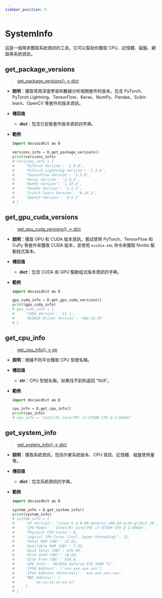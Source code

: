 ```yaml
---
sidebar_position: 5
---
```


# SystemInfo

這是一個用來獲取系統資訊的工具。它可以幫助你獲取 CPU、記憶體、磁盤、網路等系統資訊。

## get_package_versions

> [get_package_versions() -> dict](https://github.com/DocsaidLab/DocsaidKit/blob/71170598902b6f8e89a969f1ce27ed4fd05b2ff2/docsaidkit/utils/system_info.py#L14)

- **說明**：獲取常用深度學習和數據分析相關套件的版本。包含 PyTorch、PyTorch Lightning、TensorFlow、Keras、NumPy、Pandas、Scikit-learn、OpenCV 等套件的版本資訊。

- **傳回值**
    - **dict**：包含已安裝套件版本資訊的字典。

- **範例**

    ```python
    import docsaidkit as D

    versions_info = D.get_package_versions()
    print(versions_info)
    # versions_info = {
    #     'PyTorch Version': '1.9.0',
    #     'PyTorch Lightning Version': '1.3.8',
    #     'TensorFlow Version': '2.5.0',
    #     'Keras Version': '2.4.3',
    #     'NumPy Version': '1.19.5',
    #     'Pandas Version': '1.1.5',
    #     'Scikit-learn Version': '0.24.2',
    #     'OpenCV Version': '4.5.2'
    # }
    ```

## get_gpu_cuda_versions

> [get_gpu_cuda_versions() -> dict](https://github.com/DocsaidLab/DocsaidKit/blob/71170598902b6f8e89a969f1ce27ed4fd05b2ff2/docsaidkit/utils/system_info.py#L84)

- **說明**：獲取 GPU 和 CUDA 版本資訊。嘗試使用 PyTorch、TensorFlow 和 CuPy 等套件來獲取 CUDA 版本，並使用 `nvidia-smi` 命令來獲取 Nvidia 驅動程式版本。

- **傳回值**
    - **dict**：包含 CUDA 和 GPU 驅動程式版本資訊的字典。

- **範例**

    ```python
    import docsaidkit as D

    gpu_cuda_info = D.get_gpu_cuda_versions()
    print(gpu_cuda_info)
    # gpu_cuda_info = {
    #     'CUDA Version': '11.1',
    #     'NVIDIA Driver Version': '460.32.03'
    # }
    ```

## get_cpu_info

> [get_cpu_info() -> str](https://github.com/DocsaidLab/DocsaidKit/blob/71170598902b6f8e89a969f1ce27ed4fd05b2ff2/docsaidkit/utils/system_info.py#L134)

- **說明**：根據不同平台獲取 CPU 型號名稱。

- **傳回值**
    - **str**：CPU 型號名稱，如果找不到則返回 "N/A"。

- **範例**

    ```python
    import docsaidkit as D

    cpu_info = D.get_cpu_info()
    print(cpu_info)
    # cpu_info = 'Intel(R) Core(TM) i7-9750H CPU @ 2.60GHz'
    ```

## get_system_info

> [get_system_info() -> dict](https://github.com/DocsaidLab/DocsaidKit/blob/71170598902b6f8e89a969f1ce27ed4fd05b2ff2/docsaidkit/utils/system_info.py#L163)

- **說明**：獲取系統資訊，包括作業系統版本、CPU 資訊、記憶體、磁盤使用量等。

- **傳回值**
    - **dict**：包含系統資訊的字典。

- **範例**

    ```python
    import docsaidkit as D

    system_info = D.get_system_info()
    print(system_info)
    # system_info = {
    #     'OS Version': 'Linux-5.4.0-80-generic-x86_64-with-glibc2.29',
    #     'CPU Model': 'Intel(R) Core(TM) i7-9750H CPU @ 2.60GHz',
    #     'Physical CPU Cores': 6,
    #     'Logical CPU Cores (incl. hyper-threading)': 12,
    #     'Total RAM (GB)': 15.52,
    #     'Available RAM (GB)': 7.52,
    #     'Disk Total (GB)': 476.94,
    #     'Disk Used (GB)': 18.94,
    #     'Disk Free (GB)': 458.0,
    #     'GPU Info': 'NVIDIA GeForce GTX 1660 Ti',
    #     'IPV4 Address': ['xxx.xxx.xxx.xxx'],
    #     'IPV4 Address (External)': 'xxx.xxx.xxx.xxx',
    #     'MAC Address': [
    #         'xx:xx:xx:xx:xx:xx'
    #     ]
    # }
    ```

